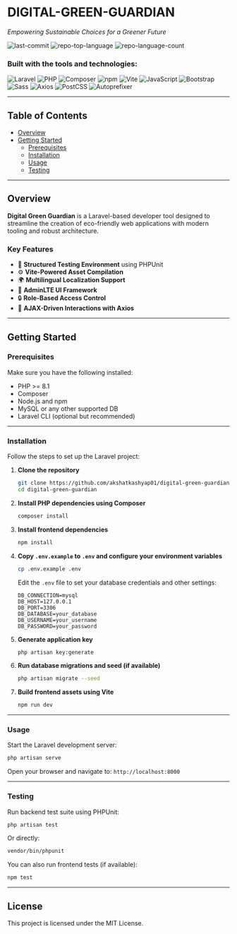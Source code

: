 # DIGITAL-GREEN-GUARDIAN

*Empowering Sustainable Choices for a Greener Future*

![last-commit](https://img.shields.io/github/last-commit/akshatkashyap01/digital-green-guardian?style=flat&logo=git&logoColor=white&color=0080ff)
![repo-top-language](https://img.shields.io/github/languages/top/akshatkashyap01/digital-green-guardian?style=flat&color=0080ff)
![repo-language-count](https://img.shields.io/github/languages/count/akshatkashyap01/digital-green-guardian?style=flat&color=0080ff)

### Built with the tools and technologies:
![Laravel](https://img.shields.io/badge/Laravel-F55247?style=flat&logo=laravel&logoColor=white)
![PHP](https://img.shields.io/badge/PHP-777BB4.svg?style=flat&logo=PHP&logoColor=white)
![Composer](https://img.shields.io/badge/Composer-885630.svg?style=flat&logo=Composer&logoColor=white)
![npm](https://img.shields.io/badge/npm-CB3837.svg?style=flat&logo=npm&logoColor=white)
![Vite](https://img.shields.io/badge/Vite-646CFF.svg?style=flat&logo=Vite&logoColor=white)
![JavaScript](https://img.shields.io/badge/JavaScript-F7DF1E.svg?style=flat&logo=JavaScript&logoColor=black)
![Bootstrap](https://img.shields.io/badge/Bootstrap-7952B3.svg?style=flat&logo=Bootstrap&logoColor=white)
![Sass](https://img.shields.io/badge/Sass-CC6699.svg?style=flat&logo=Sass&logoColor=white)
![Axios](https://img.shields.io/badge/Axios-5A29E4.svg?style=flat&logo=Axios&logoColor=white)
![PostCSS](https://img.shields.io/badge/PostCSS-DD3A0A.svg?style=flat&logo=PostCSS&logoColor=white)
![Autoprefixer](https://img.shields.io/badge/Autoprefixer-DD3735.svg?style=flat&logo=Autoprefixer&logoColor=white)

---

## Table of Contents

- [Overview](#overview)
- [Getting Started](#getting-started)
  - [Prerequisites](#prerequisites)
  - [Installation](#installation)
  - [Usage](#usage)
  - [Testing](#testing)

---

## Overview

**Digital Green Guardian** is a Laravel-based developer tool designed to streamline the creation of eco-friendly web applications with modern tooling and robust architecture.

### Key Features

- 🌱 **Structured Testing Environment** using PHPUnit
- ⚙️ **Vite-Powered Asset Compilation**
- 🌍 **Multilingual Localization Support**
- 🎨 **AdminLTE UI Framework**
- 🔒 **Role-Based Access Control**
- 🚀 **AJAX-Driven Interactions with Axios**

---

## Getting Started

### Prerequisites

Make sure you have the following installed:

- PHP >= 8.1
- Composer
- Node.js and npm
- MySQL or any other supported DB
- Laravel CLI (optional but recommended)

---

### Installation

Follow the steps to set up the Laravel project:

1. **Clone the repository**

   ```bash
   git clone https://github.com/akshatkashyap01/digital-green-guardian
   cd digital-green-guardian
   ```

2. **Install PHP dependencies using Composer**

   ```bash
   composer install
   ```

3. **Install frontend dependencies**

   ```bash
   npm install
   ```

4. **Copy `.env.example` to `.env` and configure your environment variables**

   ```bash
   cp .env.example .env
   ```

   Edit the `.env` file to set your database credentials and other settings:

   ```
   DB_CONNECTION=mysql
   DB_HOST=127.0.0.1
   DB_PORT=3306
   DB_DATABASE=your_database
   DB_USERNAME=your_username
   DB_PASSWORD=your_password
   ```

5. **Generate application key**

   ```bash
   php artisan key:generate
   ```

6. **Run database migrations and seed (if available)**

   ```bash
   php artisan migrate --seed
   ```

7. **Build frontend assets using Vite**

   ```bash
   npm run dev
   ```

---

### Usage

Start the Laravel development server:

```bash
php artisan serve
```

Open your browser and navigate to: `http://localhost:8000`

---

### Testing

Run backend test suite using PHPUnit:

```bash
php artisan test
```

Or directly:

```bash
vendor/bin/phpunit
```

You can also run frontend tests (if available):

```bash
npm test
```

---

## License

This project is licensed under the MIT License.
